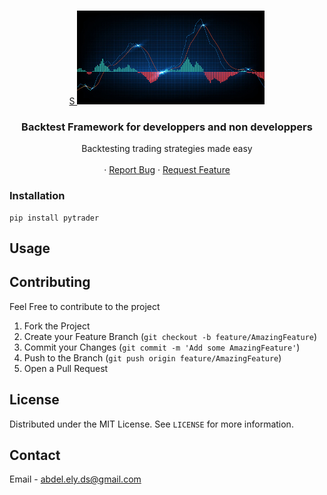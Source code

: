 


<!-- PROJECT LOGO -->
<br />
<p align="center">
  <a href="https://github.com/abdel-ely-ds/trading-pytradere">S
    <img src="logo.png" alt="Logo" width="300" height="150">
  </a>

  <h3 align="center">Backtest Framework for developpers and non developpers</h3>

  <p align="center">
    Backtesting trading strategies made easy
    <br />
    <br />
    ·
    <a href="https://github.com/abdel-ely-ds/trading-pytrader/issues">Report Bug</a>
    ·
    <a href="https://github.com/abdel-ely-ds/trading-pytrader/issues">Request Feature</a>
  </p>
</p>

### Installation

```
pip install pytrader
   ```



<!-- USAGE EXAMPLES -->
## Usage


<!-- CONTRIBUTING -->
## Contributing

Feel Free to contribute to the project

1. Fork the Project
2. Create your Feature Branch (`git checkout -b feature/AmazingFeature`)
3. Commit your Changes (`git commit -m 'Add some AmazingFeature'`)
4. Push to the Branch (`git push origin feature/AmazingFeature`)
5. Open a Pull Request



<!-- LICENSE -->
## License

Distributed under the MIT License. See `LICENSE` for more information.



<!-- CONTACT -->
## Contact

Email - abdel.ely.ds@gmail.com

